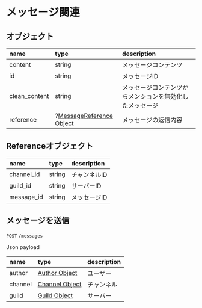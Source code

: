 # メッセージ関連

## オブジェクト

| name          | type   | description |
| :---          | :---   | :---        |
| content       | string | メッセージコンテンツ |
| id            | string | メッセージID |
| clean_content | string | メッセージコンテンツからメンションを無効化したメッセージ |
| reference     | ?[MessageReference Object](/docs/v2/messages#Referenceオブジェクト) | メッセージの返信内容 |

## Referenceオブジェクト

| name       | type   | description |
| :---       | :---   | :---        |
| channel_id | string | チャンネルID  |
| guild_id   | string | サーバーID    |
| message_id | string | メッセージID  |

## メッセージを送信

`POST` `/messages`

Json payload

| name    | type                                          | description |
| :---    | :---                                          | :---        |
| author  | [Author Object](/docs/v2/users#オブジェクト)    | ユーザー      |
| channel | [Channel Object](/docs/v2/channel#オブジェクト) | チャンネル    |
| guild   | [Guild Object](/docs/v2/guild/#オブジェクト)    | サーバー      |
